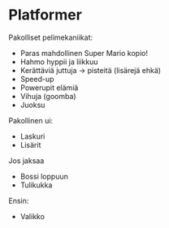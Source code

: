 # Platformer
Pakolliset pelimekaniikat:
- Paras mahdollinen Super Mario kopio!
- Hahmo hyppii ja liikkuu
- Kerättäviä juttuja → pisteitä (lisärejä ehkä)
- Speed-up
- Powerupit elämiä
- Vihuja (goomba)
- Juoksu


Pakollinen ui:
- Laskuri
- Lisärit


Jos jaksaa
- Bossi loppuun
- Tulikukka

Ensin:
- Valikko
